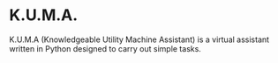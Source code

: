 # K.U.M.A.
K.U.M.A (Knowledgeable Utility Machine Assistant) is a virtual assistant written in Python designed to carry out simple tasks.
